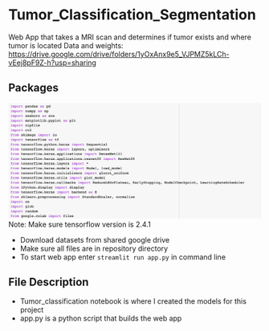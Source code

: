 # Tumor_Classification_Segmentation
Web App that takes a MRI scan and determines if tumor exists and where tumor is located
Data and weights:
https://drive.google.com/drive/folders/1yOxAnx9e5_VJPMZ5kLCh-vEej8pF9Z-h?usp=sharing

## Packages
![alt text](https://github.com/nsonalkar/Tumor_Classification_Segmentation/blob/main/Screen%20Shot%202021-01-29%20at%204.25.12%20PM.png)
Note: Make sure tensorflow version is 2.4.1

* Download datasets from shared google drive
* Make sure all files are in repository directory
* To start web app enter `streamlit run app.py` in command line

## File Description
* Tumor_classification notebook is where I created the models for this project
* app.py is a python script that builds the web app
